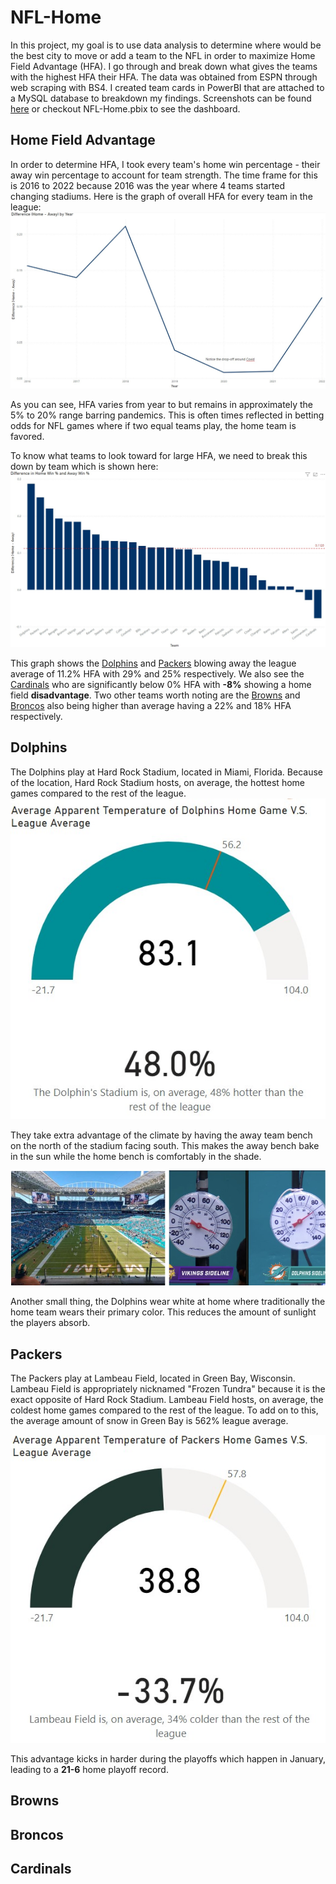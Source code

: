 # NFL-Home
 
In this project, my goal is to use data analysis to determine where would be the best city to move or add a team to the NFL in order to maximize Home Field Advantage (HFA). I go through and break down what gives the teams with the highest HFA their HFA. The data was obtained from ESPN through web scraping with BS4. I created team cards in PowerBI that are attached to a MySQL database to breakdown my findings. Screenshots can be found [here](https://github.com/JeffSinsel/NFL-Home/tree/main/team-cards) or checkout NFL-Home.pbix to see the dashboard. 

## Home Field Advantage
In order to determine HFA, I took every team's home win percentage - their away win percentage to account for team strength. The time frame for this is 2016 to 2022 because 2016 was the year where 4 teams started changing stadiums. Here is the graph of overall HFA for every team in the league: ![Overall HFA Graph](graphs/OverallHFA.jpg)

As you can see, HFA varies from year to but remains in approximately the 5% to 20% range barring pandemics. This is often times reflected in betting odds for NFL games where if two equal teams play, the home team is favored. 

To know what teams to look toward for large HFA, we need to break this down by team which is shown here: ![Team HFA Graph](graphs/TeamHFA.jpg)

This graph shows the [Dolphins](#dolphins) and [Packers](#packers) blowing away the league average of 11.2% HFA with 29% and 25% respectively. We also see the [Cardinals](#cardinals) who are significantly below 0% HFA with **-8%** showing a home field **disadvantage**. Two other teams worth noting are the [Browns](#browns) and [Broncos](#broncos) also being higher than average having a 22% and 18% HFA respectively. 

## Dolphins
The Dolphins play at Hard Rock Stadium, located in Miami, Florida. Because of the location, Hard Rock Stadium hosts, on average, the hottest home games compared to the rest of the league. 
![Dolphins Temp Graphs](graphs\DolphinsSpec.jpg)

They take extra advantage of the climate by having the away team bench on the north of the stadium facing south. This makes the away bench bake in the sun while the home bench is comfortably in the shade. 

![Dolphins Stadium images](graphs/DolphinsAlt.jpg)

Another small thing, the Dolphins wear white at home where traditionally the home team wears their primary color. This reduces the amount of sunlight the players absorb.

## Packers
The Packers play at Lambeau Field, located in Green Bay, Wisconsin. Lambeau Field is appropriately nicknamed "Frozen Tundra" because it is the exact opposite of Hard Rock Stadium. Lambeau Field hosts, on average, the coldest home games compared to the rest of the league. To add on to this, the average amount of snow in Green Bay is 562% league average.

![Packers Temp Graphs](graphs/PackersSpec.jpg)

This advantage kicks in harder during the playoffs which happen in January, leading to a **21-6** home playoff record.

## Browns


## Broncos


## Cardinals